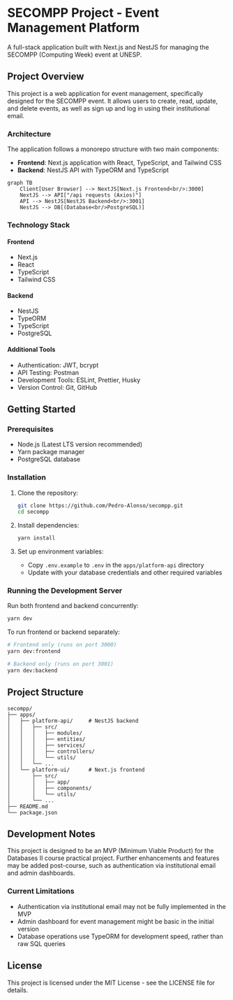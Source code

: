 # SECOMPP Project - Event Management Platform

A full-stack application built with Next.js and NestJS for managing the SECOMPP (Computing Week) event at UNESP.

## Project Overview

This project is a web application for event management, specifically designed for the SECOMPP event. It allows users to create, read, update, and delete events, as well as sign up and log in using their institutional email.

### Architecture

The application follows a monorepo structure with two main components:

- **Frontend**: Next.js application with React, TypeScript, and Tailwind CSS
- **Backend**: NestJS API with TypeORM and TypeScript

```mermaid
graph TB
    Client[User Browser] --> NextJS[Next.js Frontend<br/>:3000]
    NextJS --> API["/api requests (Axios)"]
    API --> NestJS[NestJS Backend<br/>:3001]
    NestJS --> DB[(Database<br/>PostgreSQL)]
```

### Technology Stack

#### Frontend
- Next.js
- React
- TypeScript
- Tailwind CSS

#### Backend
- NestJS
- TypeORM
- TypeScript
- PostgreSQL

#### Additional Tools
- Authentication: JWT, bcrypt
- API Testing: Postman
- Development Tools: ESLint, Prettier, Husky
- Version Control: Git, GitHub

## Getting Started

### Prerequisites

- Node.js (Latest LTS version recommended)
- Yarn package manager
- PostgreSQL database

### Installation

1. Clone the repository:
   ```bash
   git clone https://github.com/Pedro-Alonso/secompp.git
   cd secompp
   ```

2. Install dependencies:
   ```bash
   yarn install
   ```

3. Set up environment variables:
   - Copy `.env.example` to `.env` in the `apps/platform-api` directory
   - Update with your database credentials and other required variables

### Running the Development Server

Run both frontend and backend concurrently:

```bash
yarn dev
```

To run frontend or backend separately:

```bash
# Frontend only (runs on port 3000)
yarn dev:frontend

# Backend only (runs on port 3001)
yarn dev:backend
```

## Project Structure

```
secompp/
├── apps/
│   ├── platform-api/     # NestJS backend
│   │   ├── src/
│   │   │   ├── modules/
│   │   │   ├── entities/
│   │   │   ├── services/
│   │   │   ├── controllers/
│   │   │   └── utils/
│   │   └── ...
│   └── platform-ui/      # Next.js frontend
│       ├── src/
│       │   ├── app/
│       │   ├── components/
│       │   └── utils/
│       └── ...
├── README.md
└── package.json
```

## Development Notes

This project is designed to be an MVP (Minimum Viable Product) for the Databases II course practical project. Further enhancements and features may be added post-course, such as authentication via institutional email and admin dashboards.

### Current Limitations

- Authentication via institutional email may not be fully implemented in the MVP
- Admin dashboard for event management might be basic in the initial version
- Database operations use TypeORM for development speed, rather than raw SQL queries

## License

This project is licensed under the MIT License - see the LICENSE file for details.